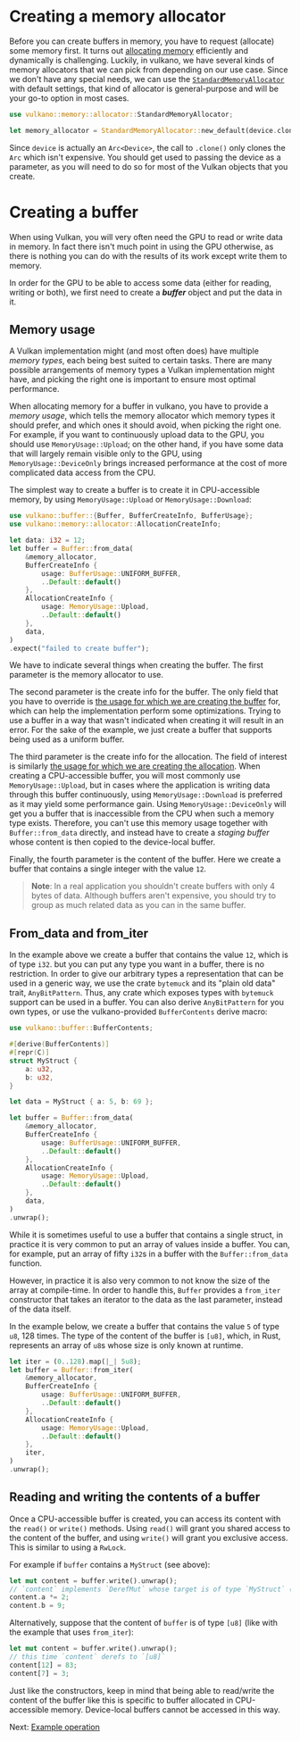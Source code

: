 # Creating a memory allocator

Before you can create buffers in memory, you have to request (allocate) some memory first.
It turns out [allocating memory](https://docs.rs/vulkano/0.33.0/vulkano/memory/allocator/index.html) 
efficiently and dynamically is challenging. Luckily, in vulkano, we have several kinds of memory 
allocators that we can pick from depending on our use case. Since we don't have any special needs, 
we can use the [`StandardMemoryAllocator`](https://docs.rs/vulkano/0.33.0/vulkano/memory/allocator/type.StandardMemoryAllocator.html) 
with default settings, that kind of allocator is general-purpose and will be your go-to option in 
most cases.

```rust
use vulkano::memory::allocator::StandardMemoryAllocator;

let memory_allocator = StandardMemoryAllocator::new_default(device.clone());
```

Since `device` is actually an `Arc<Device>`, the call to `.clone()` only clones the `Arc`
which isn't expensive. You should get used to passing the device as a parameter, as you will
need to do so for most of the Vulkan objects that you create.

# Creating a buffer

When using Vulkan, you will very often need the GPU to read or write data in memory. In fact
there isn't much point in using the GPU otherwise, as there is nothing you can do with the results
of its work except write them to memory.

In order for the GPU to be able to access some data (either for reading, writing or both), we
first need to create a ***buffer*** object and put the data in it.

## Memory usage

A Vulkan implementation might (and most often does) have multiple *memory types*, each being best
suited to certain tasks. There are many possible arrangements of memory types a Vulkan 
implementation might have, and picking the right one is important to ensure most optimal performance.

When allocating memory for a buffer in vulkano, you have to provide a *memory usage*, which tells
the memory allocator which memory types it should prefer, and which ones it should avoid, when 
picking the right one. For example, if you want to continuously upload data to the GPU, you should
use `MemoryUsage::Upload`; on the other hand, if you have some data that will largely remain 
visible only to the GPU, using `MemoryUsage::DeviceOnly` brings increased performance at the cost
of more complicated data access from the CPU.

The simplest way to create a buffer is to create it in CPU-accessible memory, by using 
`MemoryUsage::Upload` or `MemoryUsage::Download`:

```rust
use vulkano::buffer::{Buffer, BufferCreateInfo, BufferUsage};
use vulkano::memory::allocator::AllocationCreateInfo;

let data: i32 = 12;
let buffer = Buffer::from_data(
    &memory_allocator,
    BufferCreateInfo {
        usage: BufferUsage::UNIFORM_BUFFER,
        ..Default::default()
    },
    AllocationCreateInfo {
        usage: MemoryUsage::Upload,
        ..Default::default()
    },
    data,
)
.expect("failed to create buffer");
```

We have to indicate several things when creating the buffer. The first parameter is the memory 
allocator to use. 

The second parameter is the create info for the buffer. The only field that you have to override
is [the usage for which we are creating the
buffer](https://docs.rs/vulkano/0.33.0/vulkano/buffer/struct.BufferUsage.html) for, which can help 
the implementation perform some optimizations. Trying to use a buffer in a way that wasn't 
indicated when creating it will result in an error. For the sake of the example, we just create a 
buffer that supports being used as a uniform buffer.

The third parameter is the create info for the allocation. The field of interest is similarly
[the usage for which we are creating the 
allocation](https://docs.rs/vulkano/latest/vulkano/memory/allocator/enum.MemoryUsage.html). When
creating a CPU-accessible buffer, you will most commonly use `MemoryUsage::Upload`, but in cases 
where the application is writing data through this buffer continuously, using 
`MemoryUsage::Download` is preferred as it may yield some performance gain. Using 
`MemoryUsage::DeviceOnly` will get you a buffer that is inaccessible from the CPU when such a 
memory type exists. Therefore, you can't use this memory usage together with `Buffer::from_data` 
directly, and instead have to create a *staging buffer* whose content is then copied to the 
device-local buffer.

Finally, the fourth parameter is the content of the buffer. Here we create a buffer that contains 
a single integer with the value `12`.

> **Note**: In a real application you shouldn't create buffers with only 4 bytes of data. Although
> buffers aren't expensive, you should try to group as much related data as you can in the same 
> buffer.

## From_data and from_iter

In the example above we create a buffer that contains the value `12`, which is of type `i32`.
but you can put any type you want in a buffer, there is no restriction. In order to give our
arbitrary types a representation that can be used in a generic way, we use the crate `bytemuck`
and its "plain old data" trait, `AnyBitPattern`. Thus, any crate which exposes types with
`bytemuck` support can be used in a buffer. You can also derive `AnyBitPattern` for you own types,
or use the vulkano-provided `BufferContents` derive macro:

```rust
use vulkano::buffer::BufferContents;

#[derive(BufferContents)]
#[repr(C)]
struct MyStruct {
    a: u32,
    b: u32,
}

let data = MyStruct { a: 5, b: 69 };

let buffer = Buffer::from_data(
    &memory_allocator,
    BufferCreateInfo {
        usage: BufferUsage::UNIFORM_BUFFER,
        ..Default::default()
    },
    AllocationCreateInfo {
        usage: MemoryUsage::Upload,
        ..Default::default()
    },
    data,
)
.unwrap();
```

While it is sometimes useful to use a buffer that contains a single struct, in practice it is very
common to put an array of values inside a buffer. You can, for example, put an array of fifty
`i32`s in a buffer with the `Buffer::from_data` function.

However, in practice it is also very common to not know the size of the array at compile-time. In
order to handle this, `Buffer` provides a `from_iter` constructor that takes an iterator to the 
data as the last parameter, instead of the data itself.

In the example below, we create a buffer that contains the value `5` of type `u8`, 128 times. The
type of the content of the buffer is `[u8]`, which, in Rust, represents an array of `u8`s whose size
is only known at runtime.

```rust
let iter = (0..128).map(|_| 5u8);
let buffer = Buffer::from_iter(
    &memory_allocator,
    BufferCreateInfo {
        usage: BufferUsage::UNIFORM_BUFFER,
        ..Default::default()
    },
    AllocationCreateInfo {
        usage: MemoryUsage::Upload,
        ..Default::default()
    },
    iter,
)
.unwrap();
```

## Reading and writing the contents of a buffer

Once a CPU-accessible buffer is created, you can access its content with the `read()` or `write()`
methods. Using `read()` will grant you shared access to the content of the buffer, and using
`write()` will grant you exclusive access. This is similar to using a `RwLock`.

For example if `buffer` contains a `MyStruct` (see above):

```rust
let mut content = buffer.write().unwrap();
// `content` implements `DerefMut` whose target is of type `MyStruct` (the content of the buffer)
content.a *= 2;
content.b = 9;
```

Alternatively, suppose that the content of `buffer` is of type `[u8]` (like with the example that
uses `from_iter`):

```rust
let mut content = buffer.write().unwrap();
// this time `content` derefs to `[u8]`
content[12] = 83;
content[7] = 3;
```

Just like the constructors, keep in mind that being able to read/write the content of the buffer
like this is specific to buffer allocated in CPU-accessible memory. Device-local buffers cannot
be accessed in this way.

Next: [Example operation](/guide/example-operation)
